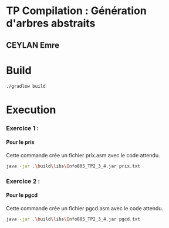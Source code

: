 # TP Compilation : Génération d'arbres abstraits

## CEYLAN Emre

# Build
```bash
./gradlew build
```

# Execution
### Exercice 1 :
#### Pour le prix
Cette commande crée un fichier prix.asm avec le code attendu.
```bash
java -jar .\build\libs\Info805_TP2_3_4.jar prix.txt
```
### Exercice 2 :
#### Pour le pgcd
Cette commande crée un fichier pgcd.asm avec le code attendu.
```bash
java -jar .\build\libs\Info805_TP2_3_4.jar pgcd.txt
```
